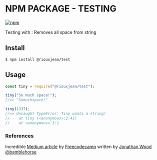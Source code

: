 # NPM PACKAGE - TESTING

[![npm](https://img.shields.io/npm/v/@riouxjean/test.svg)](https://github.com/jelecool/npm_test)

Testing with : Removes all space from string

## Install

```
$ npm install @riouxjean/test
```

## Usage

```js
const tiny = require("@riouxjean/test");

tiny("So much space!");
//=> "Somuchspace!"

tiny(1337);
//=> Uncaught TypeError: Tiny wants a string!
//    at tiny (<anonymous>:2:41)
//    at <anonymous>:1:1
```

### References

Incredible [Medium article](https://medium.freecodecamp.org/how-to-make-a-beautiful-tiny-npm-package-and-publish-it-2881d4307f78) by [Freecodecamp](https://medium.freecodecamp.org) written by [Jonathan Wood @bamblehorse]()